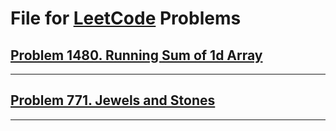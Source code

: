 # File for [LeetCode](https://www.leetcode.com) Problems

## [Problem 1480. Running Sum of 1d Array](https://leetcode.com/problems/running-sum-of-1d-array/) 
---
## [Problem 771. Jewels and Stones](https://leetcode.com/problems/jewels-and-stones/)
---
